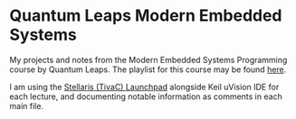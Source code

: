 # Quantum Leaps Modern Embedded Systems

My projects and notes from the Modern Embedded Systems Programming course by Quantum Leaps. The playlist for this course may be found [here](https://youtube.com/playlist?list=PLPW8O6W-1chwyTzI3BHwBLbGQoPFxPAPM&si=BWT0-DhhVAY5DNPo).

I am using the [Stellaris (TivaC) Launchpad](https://www.ti.com/tool/EK-TM4C123GXL) alongside Keil uVision IDE for each lecture, and documenting notable information as comments in each main file.